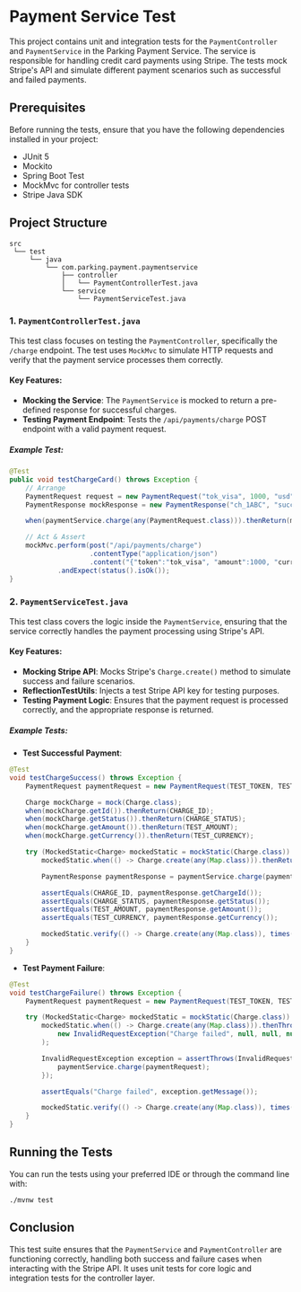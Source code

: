 
# Payment Service Test

This project contains unit and integration tests for the `PaymentController` and `PaymentService` in the Parking Payment Service. The service is responsible for handling credit card payments using Stripe. The tests mock Stripe's API and simulate different payment scenarios such as successful and failed payments.

## Prerequisites

Before running the tests, ensure that you have the following dependencies installed in your project:

- JUnit 5
- Mockito
- Spring Boot Test
- MockMvc for controller tests
- Stripe Java SDK

## Project Structure

```
src
 └── test
     └── java
         └── com.parking.payment.paymentservice
             ├── controller
             │   └── PaymentControllerTest.java
             └── service
                 └── PaymentServiceTest.java
```

### 1. `PaymentControllerTest.java`

This test class focuses on testing the `PaymentController`, specifically the `/charge` endpoint. The test uses `MockMvc` to simulate HTTP requests and verify that the payment service processes them correctly.

#### Key Features:
- **Mocking the Service**: The `PaymentService` is mocked to return a pre-defined response for successful charges.
- **Testing Payment Endpoint**: Tests the `/api/payments/charge` POST endpoint with a valid payment request.

##### Example Test:

```java
@Test
public void testChargeCard() throws Exception {
    // Arrange
    PaymentRequest request = new PaymentRequest("tok_visa", 1000, "usd", "Test payment");
    PaymentResponse mockResponse = new PaymentResponse("ch_1ABC", "succeeded", 1000L, "usd");

    when(paymentService.charge(any(PaymentRequest.class))).thenReturn(mockResponse);

    // Act & Assert
    mockMvc.perform(post("/api/payments/charge")
                    .contentType("application/json")
                    .content("{"token":"tok_visa", "amount":1000, "currency":"usd", "description":"Test payment"}"))
            .andExpect(status().isOk());
}
```

### 2. `PaymentServiceTest.java`

This test class covers the logic inside the `PaymentService`, ensuring that the service correctly handles the payment processing using Stripe's API.

#### Key Features:
- **Mocking Stripe API**: Mocks Stripe's `Charge.create()` method to simulate success and failure scenarios.
- **ReflectionTestUtils**: Injects a test Stripe API key for testing purposes.
- **Testing Payment Logic**: Ensures that the payment request is processed correctly, and the appropriate response is returned.

##### Example Tests:

- **Test Successful Payment**:
```java
@Test
void testChargeSuccess() throws Exception {
    PaymentRequest paymentRequest = new PaymentRequest(TEST_TOKEN, TEST_AMOUNT, TEST_CURRENCY, TEST_DESCRIPTION);

    Charge mockCharge = mock(Charge.class);
    when(mockCharge.getId()).thenReturn(CHARGE_ID);
    when(mockCharge.getStatus()).thenReturn(CHARGE_STATUS);
    when(mockCharge.getAmount()).thenReturn(TEST_AMOUNT);
    when(mockCharge.getCurrency()).thenReturn(TEST_CURRENCY);

    try (MockedStatic<Charge> mockedStatic = mockStatic(Charge.class)) {
        mockedStatic.when(() -> Charge.create(any(Map.class))).thenReturn(mockCharge);

        PaymentResponse paymentResponse = paymentService.charge(paymentRequest);

        assertEquals(CHARGE_ID, paymentResponse.getChargeId());
        assertEquals(CHARGE_STATUS, paymentResponse.getStatus());
        assertEquals(TEST_AMOUNT, paymentResponse.getAmount());
        assertEquals(TEST_CURRENCY, paymentResponse.getCurrency());

        mockedStatic.verify(() -> Charge.create(any(Map.class)), times(1));
    }
}
```

- **Test Payment Failure**:
```java
@Test
void testChargeFailure() throws Exception {
    PaymentRequest paymentRequest = new PaymentRequest(TEST_TOKEN, TEST_AMOUNT, TEST_CURRENCY, TEST_DESCRIPTION);

    try (MockedStatic<Charge> mockedStatic = mockStatic(Charge.class)) {
        mockedStatic.when(() -> Charge.create(any(Map.class))).thenThrow(
            new InvalidRequestException("Charge failed", null, null, null, 400, null)
        );

        InvalidRequestException exception = assertThrows(InvalidRequestException.class, () -> {
            paymentService.charge(paymentRequest);
        });

        assertEquals("Charge failed", exception.getMessage());

        mockedStatic.verify(() -> Charge.create(any(Map.class)), times(1));
    }
}
```

## Running the Tests

You can run the tests using your preferred IDE or through the command line with:

```
./mvnw test
```

## Conclusion

This test suite ensures that the `PaymentService` and `PaymentController` are functioning correctly, handling both success and failure cases when interacting with the Stripe API. It uses unit tests for core logic and integration tests for the controller layer.
